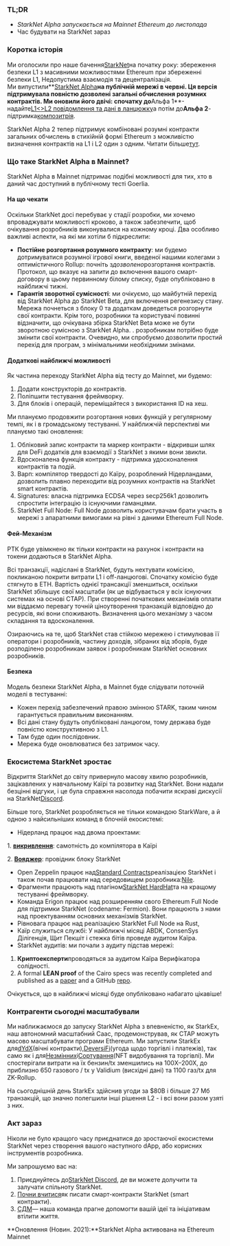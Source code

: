 ### TL;DR

* *StarkNet Alpha запускається на Mainnet Ethereum до листопада*
* Час будувати на StarkNet зараз

### Коротка історія

Ми оголосили про наше бачення[StarkNet](https://starkware.co/product/starknet/)на початку року: збереження безпеки L1 з масивними можливостями Ethereum при збереженні безпеки L1, Недопустима взаємодія та децентралізація.\
Ми випустили**[StarkNet Alpha](https://medium.com/starkware/starknet-planets-alpha-on-ropsten-e7494929cb95)**на публічній мережі в червні. Ця версія підтримувала повністю дозволені загальні обчислення розумних контрактів. Ми оновили його двічі: спочатку до**Альфа 1**- надайте[L1<>L2 повідомлення та дані в ланцюжку](https://medium.com/starkware/starknet-alpha-1-90c3348cca4f)а потім до**Альфа 2**- підтримка[композитрія](https://medium.com/starkware/starknet-alpha-2-4aa116f0ecfc).

StarkNet Alpha 2 тепер підтримує комбіновані розумні контракти загальних обчислень в стихійній формі Ethereum з можливістю визначення контрактів на L1 і L2 один з одним. Читати більше[тут](https://www.cairo-lang.org/docs/hello_starknet/index.html).

### Що таке StarkNet Alpha в Mainnet?

StarkNet Alpha в Mainnet підтримає подібні можливості для тих, хто в даний час доступний в публічному тесті Goerlia.

#### **На що чекати**

Оскільки StarkNet досі перебуває у стадії розробки, ми хочемо впроваджувати можливості кроково, а також забезпечити, щоб очікування розробників виконувалися на кожному кроці. Два особливо важливі аспекти, на які ми хотіли б підкреслити:

* **Постійне розгортання розумного контракту**: ми будемо дотримуватися розумної ігрової книги, введеної нашими колегами з оптимістичного Rollup: почніть з*дозволено*розгортання контрактів. Протокол, що вказує на запити до включення вашого смарт-договору в цьому первинному білому списку, буде опубліковано в найближчі тижні.
* **Гарантія зворотної сумісності**: ми очікуємо, що майбутній перехід від StarkNet Alpha до StarkNet Beta, для включення регенезису стану. Мережа почнеться з блоку 0 та додаткам доведеться розгорнути свої контракти. Крім того, розробники та користувачі повинні відзначити, що очікувана збірка StarkNet Beta може не бути зворотною сумісною з StarkNet Alpha. . розробникам потрібно буде змінити свої контракти. Очевидно, ми спробуємо дозволити простий перехід для програм, з мінімальними необхідними змінами.

#### Додаткові найближчі можливості

Як частина переходу StarkNet Alpha від тесту до Mainnet, ми будемо:

1. Додати конструкторів до контрактів.
2. Поліпшити тестування фреймворку.
3. Для блоків і операцій, переміщайтеся з використання ID на хеш.

Ми плануємо продовжити розгортання нових функцій у регулярному темпі, як і в громадському тестуванні. У найближчій перспективі ми плануємо такі оновлення:

1. Обліковий запис контракти та маркер контракти - відкривши шлях для DeFi додатків для взаємодії з StarkNet з якими вони звикли.
2. Вдосконалена функція контракту - підтримка удосконалення контрактів та подій.
3. Варп: компілятор твердості до Каїру, розроблений Нідерландами, дозволить плавно переходити від розумних контрактів на StarkNet smart контрактів.
4. Signatures: власна підтримка ECDSA через secp256k1 дозволить спростити інтеграцію із існуючими гаманцями.
5. StarkNet Full Node: Full Node дозволить користувачам брати участь в мережі з апаратними вимогами на рівні з даними Ethereum Full Node.

#### Фей-Механізм

РТК буде увімкнено як тільки контракти на рахунок і контракти на токени додаються в StarkNet Alpha.

Всі транзакції, надіслані в StarkNet, будуть нехтувати комісією, покликаною покрити витрати L1 і off-ланцюгові. Спочатку комісію буде стягнуто в ETH. Вартість однієї трансакції зменшиться, оскільки StarkNet збільшує свої масштаби (як це відбувається у всіх існуючих системах на основі СТАР). При створенні початкових механізмів оплати ми віддаємо перевагу точній ціноутворення транзакцій відповідно до ресурсів, які вони споживають. Визначення цього механізму з часом складання та вдосконалення.

Озираючись на те, щоб StarkNet став стійкою мережею і стимулював її оператори і розробників, частину доходів, зібраних від зборів, буде розподілено розробникам заявок і розробникам StarkNet основних розробників.

#### Безпека

Модель безпеки StarkNet Alpha, в Mainnet буде слідувати поточній моделі в тестуванні:

* Кожен перехід забезпечений правою змінною STARK, таким чином гарантується правильним виконанням.
* Всі дані стану будуть опубліковані ланцюгом, тому держава буде повністю конструктивною з L1.
* Там буде один послідовник.
* Мережа буде оновлюватися без затримок часу.

### Екосистема StarkNet зростає

Відкриття StarkNet до світу привернуло масову хвилю розробників, зацікавлених у навчальному Каїрі та розвитку над StarkNet. Вони надали безцінні відгуки, і це була справжня насолода побачити яскраві дискусії на StarkNet[Discord](https://discord.gg/uJ9HZTUk2Y).

Більше того, StarkNet розробляється не тільки командою StarkWare, а й одною з найсильніших команд в блочній екосистемі:

* Нідерланд працює над двома проектами:

1. **[викривлення](https://github.com/NethermindEth/warp)**: самотність до компілятора в Каїрі

2. **[Вояджер](https://voyager.online/)**: провідник блоку StarkNet

* Open Zeppelin працює над[Standard Contracts](https://github.com/OpenZeppelin/cairo-contracts/tree/main/contracts)реалізацією StarkNet і також почав працювати над середовищем розробника:[Nile](https://github.com/martriay/nile).
* Фрагменти працюють над плагіном[StarkNet HardHat](https://github.com/Shard-Labs/starknet-hardhat-plugin)та на кращому тестуванні фреймворку.
* Команда Erigon працює над розширенням свого Ethereum Full Node для підтримки StarkNet (codename: Fermion). Вони працюють з нами над проектуванням основних механізмів StarkNet.
* Рівновага працює над реалізацією StarkNet Full Node на Rust,
* Каїр служиться службі: У найближчі місяці ABDK, ConsenSys Ділігенція, Щит Пекшіт і стежка бітів проведе аудитом Каїра.
* StarkNet аудитів: ми почали з аудиту підстав мережі:

1. **Криптоексперти**проводяться за аудитом Каїра Верифікатора солідності.
2. A formal **LEAN proof** of the Cairo specs was recently completed and published as a [paper](https://arxiv.org/abs/2109.14534) and a GitHub [repo](https://github.com/starkware-libs/formal-proofs).

Очікується, що в найближчі місяці буде опубліковано набагато цікавіше!

### Контрагенти сьогодні масштабували

Ми наближаємося до запуску StarkNet Alpha з впевненістю, як StarkEx, наш автономний масштабний Саас, продемонстрував, як СТАР можуть масово масштабувати програми Ethereum. Ми запустили StarkEx для[dYdX](https://dydx.exchange/)(вічні контракти),[DeversiFi](https://www.deversifi.com/)(угода щодо торгівлі і платежів), так само як і для[Незмінних](https://www.immutable.com/)і[Сортування](https://sorare.com/)(NFT видобування та торгівлі). Ми спостерігали витрати на їх бензин/tx зменшились на 100X–200X, до приблизно 650 газового / tx у Validium (висхідні дані) та 1100 газ/tx для ZK-Rollup.

На сьогоднішній день StarkEx здійснив угоди за $80B і більше 27 Мб транзакцій, що значно полегшили інші рішення L2 - і всі вони разом узяті з них.

### Акт зараз

Ніколи не було кращого часу приєднатися до зростаючої екосистеми StarkNet через створення вашого наступного dApp, або корисних інструментів розробника.

Ми запрошуємо вас на:

1. Приєднуйтесь до[StarkNet Discord](https://discord.gg/uJ9HZTUk2Y), де ви можете долучити та залучати спільноту StarkNet.
2. [Почни вчитися](https://www.cairo-lang.org/docs/hello_starknet/index.html)як писати смарт-контракти StarkNet (smart контракти).
3. [СДМ](https://twitter.com/StarkWareLtd)— наша команда прагне допомогти вашій ідеї та ініціативам втілити життя.

**Оновлення (Новин. 2021):**StarkNet Alpha активована на Ethereum Mainnet
